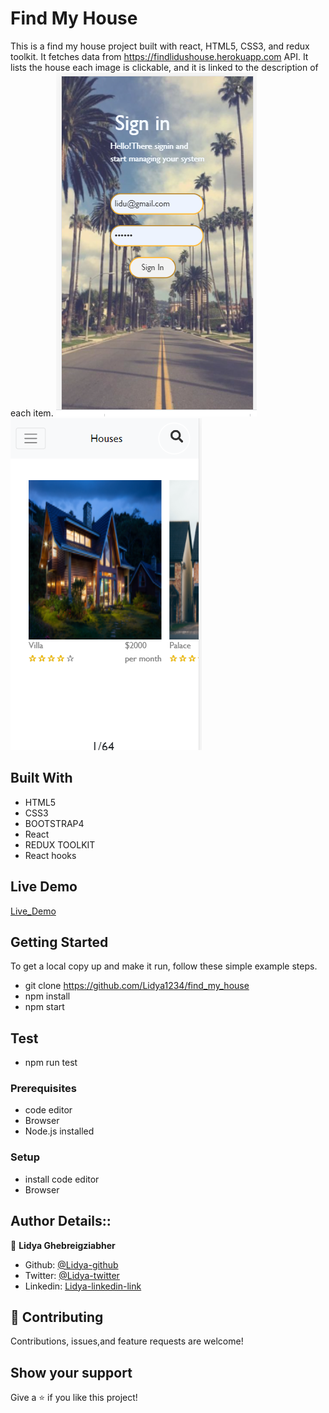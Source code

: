 # Find My House

This is a find my house project built with react, HTML5, CSS3, and redux toolkit. It fetches data from https://findlidushouse.herokuapp.com API. It lists the house each image is clickable, and it is linked to the description of each item.
<img src="Capture.PNG">
<img src="house.PNG">
## Built With

- HTML5
- CSS3
- BOOTSTRAP4
- React
- REDUX TOOLKIT
- React hooks

## Live Demo
[Live_Demo](https://findlidushouse.herokuapp.com/)

## Getting Started

To get a local copy up and make it run, follow these simple example steps.
-  git clone https://github.com/Lidya1234/find_my_house
- npm install
- npm start

## Test
- npm run test

### Prerequisites

- code editor
- Browser
- Node.js installed


### Setup

- install code editor
- Browser


## Author Details::

👤 **Lidya Ghebreigziabher**

- Github: [@Lidya-github ](https://github.com/Lidya1234)
- Twitter: [@Lidya-twitter](https://twitter.com/Lidya42676629)
- Linkedin: [Lidya-linkedin-link](https://www.linkedin.com/in/lidya-ghebreigziabher-4a94391aa/)
 


## 🤝 Contributing

Contributions, issues,and feature requests are welcome!



## Show your support

Give a ⭐️ if you like this project!
